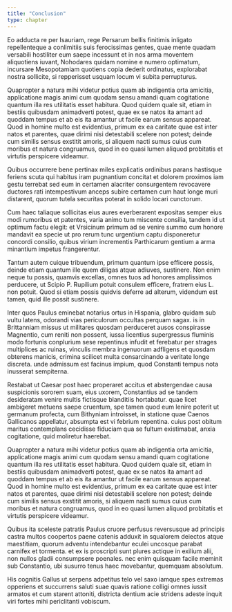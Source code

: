 ```yaml
---
title: "Conclusion"
type: chapter
---
```


Eo adducta re per Isauriam, rege Persarum bellis finitimis inligato repellenteque a conlimitiis suis ferocissimas gentes, quae mente quadam versabili hostiliter eum saepe incessunt et in nos arma moventem aliquotiens iuvant, Nohodares quidam nomine e numero optimatum, incursare Mesopotamiam quotiens copia dederit ordinatus, explorabat nostra sollicite, si repperisset usquam locum vi subita perrupturus.

Quapropter a natura mihi videtur potius quam ab indigentia orta amicitia, applicatione magis animi cum quodam sensu amandi quam cogitatione quantum illa res utilitatis esset habitura. Quod quidem quale sit, etiam in bestiis quibusdam animadverti potest, quae ex se natos ita amant ad quoddam tempus et ab eis ita amantur ut facile earum sensus appareat. Quod in homine multo est evidentius, primum ex ea caritate quae est inter natos et parentes, quae dirimi nisi detestabili scelere non potest; deinde cum similis sensus exstitit amoris, si aliquem nacti sumus cuius cum moribus et natura congruamus, quod in eo quasi lumen aliquod probitatis et virtutis perspicere videamur.

Quibus occurrere bene pertinax miles explicatis ordinibus parans hastisque feriens scuta qui habitus iram pugnantium concitat et dolorem proximos iam gestu terrebat sed eum in certamen alacriter consurgentem revocavere ductores rati intempestivum anceps subire certamen cum haut longe muri distarent, quorum tutela securitas poterat in solido locari cunctorum.

Cum haec taliaque sollicitas eius aures everberarent expositas semper eius modi rumoribus et patentes, varia animo tum miscente consilia, tandem id ut optimum factu elegit: et Vrsicinum primum ad se venire summo cum honore mandavit ea specie ut pro rerum tunc urgentium captu disponeretur concordi consilio, quibus virium incrementis Parthicarum gentium a arma minantium impetus frangerentur.

Tantum autem cuique tribuendum, primum quantum ipse efficere possis, deinde etiam quantum ille quem diligas atque adiuves, sustinere. Non enim neque tu possis, quamvis excellas, omnes tuos ad honores amplissimos perducere, ut Scipio P. Rupilium potuit consulem efficere, fratrem eius L. non potuit. Quod si etiam possis quidvis deferre ad alterum, videndum est tamen, quid ille possit sustinere.

Inter quos Paulus eminebat notarius ortus in Hispania, glabro quidam sub vultu latens, odorandi vias periculorum occultas perquam sagax. is in Brittanniam missus ut militares quosdam perduceret ausos conspirasse Magnentio, cum reniti non possent, iussa licentius supergressus fluminis modo fortunis conplurium sese repentinus infudit et ferebatur per strages multiplices ac ruinas, vinculis membra ingenuorum adfligens et quosdam obterens manicis, crimina scilicet multa consarcinando a veritate longe discreta. unde admissum est facinus impium, quod Constanti tempus nota inusserat sempiterna.

Restabat ut Caesar post haec properaret accitus et abstergendae causa suspicionis sororem suam, eius uxorem, Constantius ad se tandem desideratam venire multis fictisque blanditiis hortabatur. quae licet ambigeret metuens saepe cruentum, spe tamen quod eum lenire poterit ut germanum profecta, cum Bithyniam introisset, in statione quae Caenos Gallicanos appellatur, absumpta est vi febrium repentina. cuius post obitum maritus contemplans cecidisse fiduciam qua se fultum existimabat, anxia cogitatione, quid moliretur haerebat.

Quapropter a natura mihi videtur potius quam ab indigentia orta amicitia, applicatione magis animi cum quodam sensu amandi quam cogitatione quantum illa res utilitatis esset habitura. Quod quidem quale sit, etiam in bestiis quibusdam animadverti potest, quae ex se natos ita amant ad quoddam tempus et ab eis ita amantur ut facile earum sensus appareat. Quod in homine multo est evidentius, primum ex ea caritate quae est inter natos et parentes, quae dirimi nisi detestabili scelere non potest; deinde cum similis sensus exstitit amoris, si aliquem nacti sumus cuius cum moribus et natura congruamus, quod in eo quasi lumen aliquod probitatis et virtutis perspicere videamur.

Quibus ita sceleste patratis Paulus cruore perfusus reversusque ad principis castra multos coopertos paene catenis adduxit in squalorem deiectos atque maestitiam, quorum adventu intendebantur eculei uncosque parabat carnifex et tormenta. et ex is proscripti sunt plures actique in exilium alii, non nullos gladii consumpsere poenales. nec enim quisquam facile meminit sub Constantio, ubi susurro tenus haec movebantur, quemquam absolutum.

His cognitis Gallus ut serpens adpetitus telo vel saxo iamque spes extremas opperiens et succurrens saluti suae quavis ratione colligi omnes iussit armatos et cum starent attoniti, districta dentium acie stridens adeste inquit viri fortes mihi periclitanti vobiscum.
